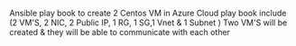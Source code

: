 Ansible play book to create 2 Centos VM in Azure Cloud
play book include (2 VM'S, 2 NIC, 2 Public IP, 1 RG, 1 SG,1 Vnet & 1 Subnet )
Two VM'S will be created & they will be able to communicate with each other
